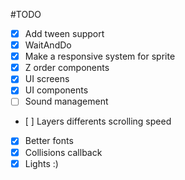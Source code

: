 #TODO
- [x] Add tween support
- [x] WaitAndDo
- [x] Make a responsive system for sprite
- [x] Z order components
- [x] UI screens
- [x] UI components
- [ ] Sound management
- [ ] Layers differents scrolling speed
- [x] Better fonts
- [x] Collisions callback
- [x] Lights :)